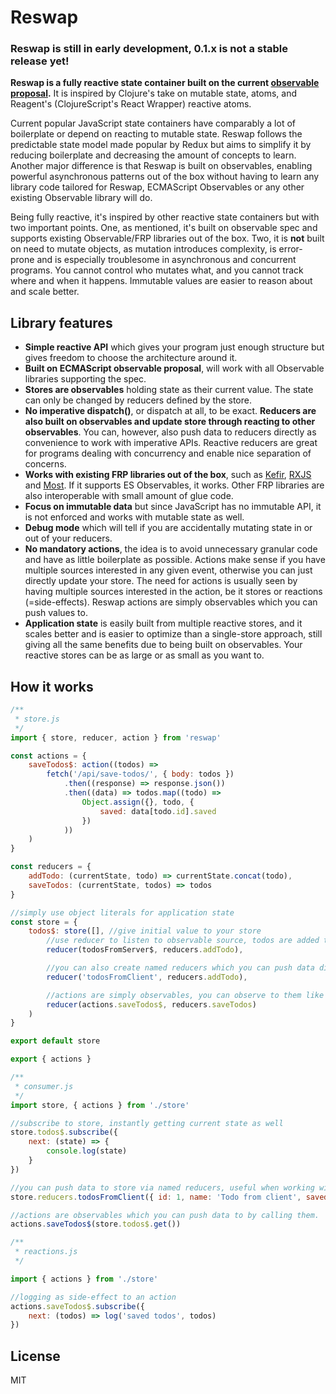 # Reswap

### Reswap is still in early development, 0.1.x is not a stable release yet!

**Reswap is a fully reactive state container built on the current [observable proposal](https://github.com/tc39/proposal-observable).** It is inspired by Clojure's take on mutable state, atoms, and Reagent's (ClojureScript's React Wrapper) reactive atoms.

Current popular JavaScript state containers have comparably a lot of boilerplate or depend on reacting to mutable state. Reswap follows the predictable state model made popular by Redux but aims to simplify it by reducing boilerplate and decreasing the amount of concepts to learn. Another major difference is that Reswap is built on observables, enabling powerful asynchronous patterns out of the box without having to learn any library code tailored for Reswap, ECMAScript Observables or any other existing Observable library will do.

Being fully reactive, it's inspired by other reactive state containers but with two important points. One, as mentioned, it's built on observable spec and supports existing Observable/FRP libraries out of the box. Two, it is **not** built on need to mutate objects, as mutation introduces complexity, is error-prone and is especially troublesome in asynchronous and concurrent programs. You cannot control who mutates what, and you cannot track where and when it happens. Immutable values are easier to reason about and scale better.

## Library features
- **Simple reactive API** which gives your program just enough structure but gives freedom to choose the architecture around it.
- **Built on ECMAScript observable proposal**, will work with all Observable libraries supporting the spec.
- **Stores are observables** holding state as their current value. The state can only be changed by reducers defined by the store.
- **No imperative dispatch()**, or dispatch at all, to be exact. **Reducers are also built on observables and update store through reacting to other observables**. You can, however, also push data to reducers directly as convenience to work with imperative APIs. Reactive reducers are great for programs dealing with concurrency and enable nice separation of concerns.
- **Works with existing FRP libraries out of the box**, such as [Kefir](https://rpominov.github.io/kefir/), [RXJS](http://reactivex.io/) and [Most](https://github.com/cujojs/most). If it supports ES Observables, it works. Other FRP libraries are also interoperable with small amount of glue code.
- **Focus on immutable data** but since JavaScript has no immutable API, it is not enforced and works with mutable state as well.
- **Debug mode** which will tell if you are accidentally mutating state in or out of your reducers.
- **No mandatory actions**, the idea is to avoid unnecessary granular code and have as little boilerplate as possible. Actions make sense if you have multiple sources interested in any given event, otherwise you can just directly update your store. The need for actions is usually seen by having multiple sources interested in the action, be it stores or reactions (=side-effects). Reswap actions are simply observables which you can push values to.
- **Application state** is easily built from multiple reactive stores, and it scales better and is easier to optimize than a single-store approach, still giving all the same benefits due to being built on observables. Your reactive stores can be as large or as small as you want to.

## How it works

```js
/**
 * store.js
 */
import { store, reducer, action } from 'reswap'

const actions = {
    saveTodos$: action((todos) =>
        fetch('/api/save-todos/', { body: todos })
            .then((response) => response.json())
            .then((data) => todos.map((todo) =>
                Object.assign({}, todo, {
                    saved: data[todo.id].saved
                })
            ))
    )
}

const reducers = {
    addTodo: (currentState, todo) => currentState.concat(todo),
    saveTodos: (currentState, todos) => todos
}

//simply use object literals for application state
const store = {
    todos$: store([], //give initial value to your store
        //use reducer to listen to observable source, todos are added to store as it emits new values
        reducer(todosFromServer$, reducers.addTodo),

        //you can also create named reducers which you can push data directly to, as shown in consumer.js
        reducer('todosFromClient', reducers.addTodo),

        //actions are simply observables, you can observe to them like all other observables
        reducer(actions.saveTodos$, reducers.saveTodos)
    )
}

export default store

export { actions }
```

```js
/**
 * consumer.js
 */
import store, { actions } from './store'

//subscribe to store, instantly getting current state as well
store.todos$.subscribe({
    next: (state) => {
        console.log(state)
    }
})

//you can push data to store via named reducers, useful when working with imperative APIs
store.reducers.todosFromClient({ id: 1, name: 'Todo from client', saved: false })

//actions are observables which you can push data to by calling them.
actions.saveTodos$(store.todos$.get())
```

```js
/**
 * reactions.js
 */

import { actions } from './store'

//logging as side-effect to an action
actions.saveTodos$.subscribe({
    next: (todos) => log('saved todos', todos)
})
```

## License

MIT